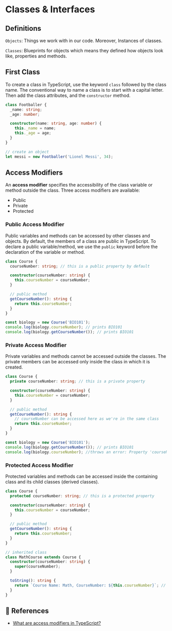 # Classes & Interfaces

## Definitions

`Objects`: Things we work with in our code. Moreover, Instances of classes.

`Classes`: Blueprints for objects which means they defined how objects look like, properties and methods.

## First Class

To create a class in TypeScript, use the keyword `class` followed by the class name. The conventional way to name a class is to start with a capital letter. Then add the class attributes, and the `constructor` method.

```ts
class Footballer {
  _name: string;
  _age: number;

  constructor(name: string, age: number) {
    this._name = name;
    this._age = age;
  }
}

// create an object
let messi = new Footballer('Lionel Messi', 34);
```

## Access Modifiers

An **access modifier** specifies the accessibility of the class variable or method outside the class. Three access modifiers are available:

- Public
- Private
- Protected

### Public Access Modifier

Public variables and methods can be accessed by other classes and objects. By default, the members of a class are public in TypeScript. To declare a public variable/method, we use the `public` keyword before the declaration of the variable or method.

```ts
class Course {
  courseNumber: string; // this is a public property by default

  constructor(courseNumber: string) {
    this.courseNumber = courseNumber;
  }

  // public method
  getCourseNumber(): string {
    return this.courseNumber;
  }
}

const biology = new Course('BIO101');
console.log(biology.courseNumber); // prints BIO101
console.log(biology.getCourseNumber()); // prints BIO101
```

### Private Access Modifier

Private variables and methods cannot be accessed outside the classes. The private members can be accessed only inside the class in which it is created.

```ts
class Course {
  private courseNumber: string; // this is a private property

  constructor(courseNumber: string) {
    this.courseNumber = courseNumber;
  }

  // public method
  getCourseNumber(): string {
    // courseNumber can be accessed here as we're in the same class
    return this.courseNumber;
  }
}

const biology = new Course('BIO101');
console.log(biology.getCourseNumber()); // prints BIO101
console.log(biology.courseNumber); //throws an error: Property 'courseNumber' is private and only accessible within class 'Course'.
```

### Protected Access Modifier

Protected variables and methods can be accessed inside the containing class and its child classes (derived classes).

```ts
class Course {
  protected courseNumber: string; // this is a protected property

  constructor(courseNumber: string) {
    this.courseNumber = courseNumber;
  }

  // public method
  getCourseNumber(): string {
    return this.courseNumber;
  }
}

// inherited class
class MathCourse extends Course {
  constructor(courseNumber: string) {
    super(courseNumber);
  }

  toString(): string {
    return `Course Name: Math, CourseNumber: ${this.courseNumber}`; // accessible because of protected
  }
}
```

## 🔖 References

- [What are access modifiers in TypeScript?](https://www.educative.io/answers/what-are-access-modifiers-in-typescript)
